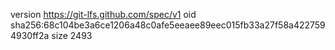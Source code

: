 version https://git-lfs.github.com/spec/v1
oid sha256:68c104be3a6ce1206a48c0afe5eeaee89eec015fb33a27f58a4227594930ff2a
size 2493
